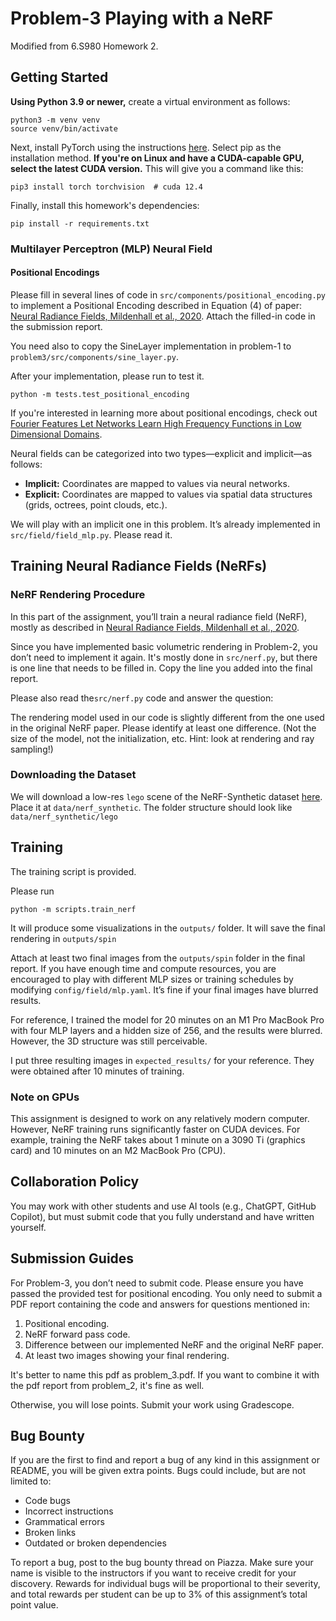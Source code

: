 # Problem-3 Playing with a NeRF

Modified from 6.S980 Homework 2.

## Getting Started

**Using Python 3.9 or newer,** create a virtual environment as follows:

```
python3 -m venv venv
source venv/bin/activate
```

Next, install PyTorch using the instructions [here](https://pytorch.org/get-started/locally/). Select pip as the installation method. **If you're on Linux and have a CUDA-capable GPU, select the latest CUDA version.** This will give you a command like this:

```
pip3 install torch torchvision  # cuda 12.4
```

Finally, install this homework's dependencies:

```
pip install -r requirements.txt
```



### Multilayer Perceptron (MLP) Neural Field



#### Positional Encodings

Please fill in several lines of code in  `src/components/positional_encoding.py` to implement a Positional Encoding described in Equation (4) of paper:  [Neural Radiance Fields, Mildenhall et al., 2020](https://arxiv.org/abs/2003.08934).  Attach the filled-in code in the submission report.

You need also to copy the SineLayer implementation in problem-1 to `problem3/src/components/sine_layer.py`. 

After your implementation, please run to test it.

`python -m tests.test_positional_encoding`



If you're interested in learning more about positional encodings, check out [Fourier Features Let Networks Learn
High Frequency Functions in Low Dimensional Domains](https://bmild.github.io/fourfeat/).



Neural fields can be categorized into two types—explicit and implicit—as follows:

- **Implicit:** Coordinates are mapped to values via neural networks.
- **Explicit:** Coordinates are mapped to values via spatial data structures (grids, octrees, point clouds, etc.).

We will play with an implicit one in this problem. It’s already implemented in `src/field/field_mlp.py`. Please read it. 



## Training Neural Radiance Fields (NeRFs)

### NeRF Rendering Procedure

In this part of the assignment, you’ll train a neural radiance field (NeRF), mostly as described in [Neural Radiance Fields, Mildenhall et al., 2020](https://arxiv.org/abs/2003.08934). 


Since you have implemented basic volumetric rendering in Problem-2, you don’t need to implement it again. It's mostly done in `src/nerf.py`, but there is one line that needs to be filled in. Copy the line you added into the final report. 



Please also read the`src/nerf.py` code and answer the question:

The rendering model used in our code is slightly different from the one used in the original NeRF paper. Please identify at least one difference. (Not the size of the model, not the initialization, etc. Hint: look at rendering and ray sampling!) 



### Downloading the Dataset

We will download a low-res `lego` scene of the NeRF-Synthetic dataset [here](https://drive.google.com/file/d/15brXJJZZg16NaeJ9KG3ibjHzD3qNRemY/view?usp=sharing). Place it at `data/nerf_synthetic`. The folder structure should look like `data/nerf_synthetic/lego`

## Training

The training script is provided. 

Please run

`python -m scripts.train_nerf`

It will produce some visualizations in the `outputs/` folder. It will save the final rendering in `outputs/spin`



Attach at least two final images from the `outputs/spin` folder in the final report. If you have enough time and compute resources, you are encouraged to play with different MLP sizes or training schedules by modifying `config/field/mlp.yaml`. It’s fine if your final images have blurred results. 

For reference, I trained the model for 20 minutes on an M1 Pro MacBook Pro with four MLP layers and a hidden size of 256, and the results were blurred. However, the 3D structure was still perceivable. 

I put three resulting images in `expected_results/` for your reference. They were obtained after 10 minutes of training. 


### Note on GPUs

This assignment is designed to work on any relatively modern computer. However, NeRF training runs significantly faster on CUDA devices. For example, training the NeRF takes about 1 minute on a 3090 Ti (graphics card) and 10 minutes on an M2 MacBook Pro (CPU). 



## Collaboration Policy

You may work with other students and use AI tools (e.g., ChatGPT, GitHub Copilot), but must submit code that you fully understand and have written yourself. 

## Submission Guides

For Problem-3, you don’t need to submit code. Please ensure you have passed the provided test for positional encoding. You only need to submit a PDF report containing the code and answers for questions mentioned in: 

1. Positional encoding.
2. NeRF forward pass code.
3. Difference between our implemented NeRF and the original NeRF paper. 
4. At least two images showing your final rendering.

It's better to name this pdf as problem_3.pdf. If you want to combine it with the pdf report from problem_2, it's fine as well. 


Otherwise, you will lose points. Submit your work using Gradescope.

## Bug Bounty

If you are the first to find and report a bug of any kind in this assignment or README, you will be given extra points. Bugs could include, but are not limited to:

- Code bugs
- Incorrect instructions
- Grammatical errors
- Broken links
- Outdated or broken dependencies

To report a bug, post to the bug bounty thread on Piazza. Make sure your name is visible to the instructors if you want to receive credit for your discovery. Rewards for individual bugs will be proportional to their severity, and total rewards per student can be up to 3% of this assignment’s total point value.
